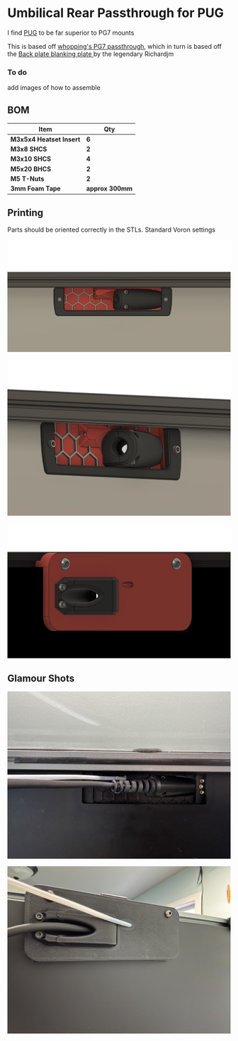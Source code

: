 # Umbilical Rear Passthrough for PUG

I find [PUG](https://www.printables.com/model/378567-pug-parametric-umbilical-gland) to be far superior to PG7 mounts

This is based off [whopping's PG7 passthrough](https://github.com/tanaes/whopping_Voron_mods/tree/main/umbilical_passthrough), which in turn is based off the [Back plate blanking plate ](https://github.com/VoronDesign/VoronUsers/tree/main/printer_mods/richardjm/back-plate) by the legendary Richardjm

### To do
add images of how to assemble

## BOM

| **Item**                     | **Qty**    |
| ---------------------------- | ---------- |
| **M3x5x4 Heatset Insert**    | **6**      |
| **M3x8 SHCS**                | **2**      | 
| **M3x10 SHCS**               | **4**      | 
| **M5x20 BHCS**               | **2**      | 
| **M5 T-Nuts**                  | **2**      |
| **3mm Foam Tape**            | **approx 300mm** | 

## Printing

Parts should be oriented correctly in the STLs. Standard Voron settings

![front](./images/front.png)

![rear](./images/front_angled.png)

![with_xol](./images/rear.png)


## Glamour Shots

![IRL](./images/actual_front.JPG)

![IRL](./images/actual_rear.JPG)

